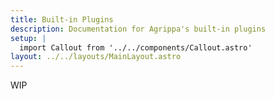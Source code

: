 ```yaml
---
title: Built-in Plugins
description: Documentation for Agrippa's built-in plugins
setup: |
  import Callout from '../../components/Callout.astro'
layout: ../../layouts/MainLayout.astro
---
```


WIP

